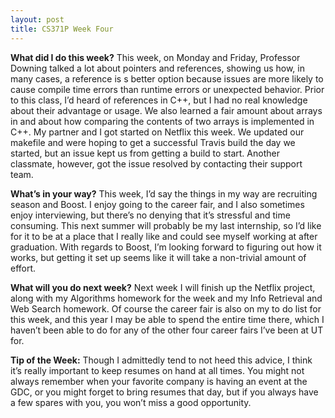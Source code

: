 ```yaml
---
layout: post
title: CS371P Week Four
---
```


__What did I do this week?__ This week, on Monday and Friday, Professor Downing talked a lot about pointers and references, showing us how, in many cases, a reference is s better option because issues are more likely to cause compile time errors than runtime errors or unexpected behavior. Prior to this class, I’d heard of references in C++, but I had no real knowledge about their advantage or usage. We also learned a fair amount about arrays in and about how comparing the contents of two arrays is implemented in C++. My partner and I got started on Netflix this week. We updated our makefile and were hoping to get a successful Travis build the day we started, but an issue kept us from getting a build to start. Another classmate, however, got the issue resolved by contacting their support team. 

__What’s in your way?__ This week, I’d say the things in my way are recruiting season and Boost. I enjoy going to the career fair, and I also sometimes enjoy interviewing, but there’s no denying that it’s stressful and time consuming. This next summer will probably be my last internship, so I’d like for it to be at a place that I really like and could see myself working at after graduation. With regards to Boost, I’m looking forward to figuring out how it works, but getting it set up seems like it will take a non-trivial amount of effort.

__What will you do next week?__ Next week I will finish up the Netflix project, along with my Algorithms homework for the week and my Info Retrieval and Web Search homework. Of course the career fair is also on my to do list for this week, and this year I may be able to spend the entire time there, which I haven’t been able to do for any of the other four career fairs I’ve been at UT for. 

__Tip of the Week:__ Though I admittedly tend to not heed this advice, I think it’s really important to keep resumes on hand at all times. You might not always remember when your favorite company is having an event at the GDC, or you might forget to bring resumes that day, but if you always have a few spares with you, you won’t miss a good opportunity.
